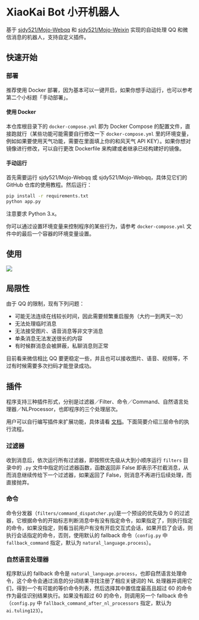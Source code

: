 # XiaoKai Bot 小开机器人

基于 [sjdy521/Mojo-Webqq](https://github.com/sjdy521/Mojo-Webqq) 和 [sjdy521/Mojo-Weixin](https://github.com/sjdy521/Mojo-Weixin) 实现的自动处理 QQ 和微信消息的机器人，支持自定义插件。

## 快速开始

### 部署

推荐使用 Docker 部署，因为基本可以一键开启，如果你想手动运行，也可以参考第二个小标题「手动部署」。

#### 使用 Docker

本仓库根目录下的 `docker-compose.yml` 即为 Docker Compose 的配置文件，直接跑就行（某些功能可能需要自行修改一下 `docker-compose.yml` 里的环境变量，例如如果要使用天气功能，需要在里面填上你的和风天气 API KEY）。如果你想对镜像进行修改，可以自行更改 Dockerfile 来构建或者继承已经构建好的镜像。

#### 手动运行

首先需要运行 sjdy521/Mojo-Webqq 或 sjdy521/Mojo-Webqq，具体见它们的 GitHub 仓库的使用教程。然后运行：

```sh
pip install -r requirements.txt
python app.py
```

注意要求 Python 3.x。

你可以通过设置环境变量来控制程序的某些行为，请参考 `docker-compose.yml` 文件中的最后一个容器的环境变量设置。

## 使用

![](https://ww3.sinaimg.cn/large/006tNbRwgw1fb4a75bp2dj30ku1nsaey.jpg)

## 局限性

由于 QQ 的限制，现有下列问题：

- 可能无法连续在线较长时间，因此需要频繁重启服务（大约一到两天一次）
- 无法处理临时消息
- 无法接受图片、语音消息等非文字消息
- 单条消息无法发送很长的内容
- 有时候群消息会被屏蔽，私聊消息则正常

目前看来微信相比 QQ 要更稳定一些，并且也可以接收图片、语音、视频等，不过有时候需要多次扫码才能登录成功。

## 插件

程序支持三种插件形式，分别是过滤器／Filter、命令／Command、自然语言处理器／NLProcessor，也即程序的三个处理层次。

用户可以自行编写插件来扩展功能，具体请看 [文档](https://cczu-dev.github.io/xiaokai-bot/)。下面简要介绍三层命令的执行流程。

### 过滤器

收到消息后，依次运行所有过滤器，即按照优先级从大到小顺序运行 `filters` 目录中的 `.py` 文件中指定的过滤器函数，函数返回非 False 即表示不拦截消息，从而消息继续传给下一个过滤器，如果返回了 False，则消息不再进行后续处理，而直接抛弃。

### 命令

命令分发器（`filters/command_dispatcher.py`)是一个预设的优先级为 0 的过滤器，它根据命令的开始标志判断消息中有没有指定命令，如果指定了，则执行指定的命令，如果没指定，则看当前用户有没有开启交互式会话，如果开启了会话，则执行会话指定的命令，否则，使用默认的 fallback 命令（`config.py` 中 `fallback_command` 指定，默认为 `natural_language.process`）。

### 自然语言处理器

程序默认的 fallback 命令是 `natural_language.process`，也即自然语言处理命令，这个命令会通过消息的分词结果寻找注册了相应关键词的 NL 处理器并调用它们，得到一个有可能的等价命令列表，然后选择其中置信度最高且超过 60 的命令作为最佳识别结果执行。如果没有超过 60 的命令，则调用另一个 fallback 命令（`config.py` 中 `fallback_command_after_nl_processors` 指定，默认为 `ai.tuling123`）。